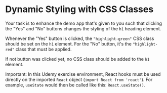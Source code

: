 # Dynamic Styling with CSS Classes

Your task is to enhance the demo app that's given to you such that clicking the "Yes" and "No" buttons changes the styling of the `h1` heading element.

Whenever the "Yes" button is clicked, the `"highlight-green"` CSS class should be set on the `h1` element. For the "No" button, it's the `"highlight-red"` class that must be applied.

If not button was clicked yet, no CSS class should be added to the `h1` element.

Important: In this Udemy exercise environment, React hooks must be used directly on the imported `React` object (`import React from 'react'`). For example, `useState` would then be called like this: `React.useState()`.
